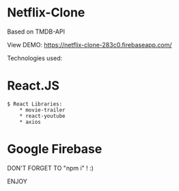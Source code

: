 # Netflix-Clone
Based on TMDB-API

View DEMO: https://netflix-clone-283c0.firebaseapp.com/

Technologies used: 
  # React.JS
    $ React Libraries: 
        * movie-trailer
        * react-youtube
        * axios
  # Google Firebase

DON'T FORGET TO "npm i" !  :)

ENJOY
